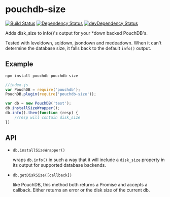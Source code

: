 pouchdb-size
============

[![Build Status](https://travis-ci.org/marten-de-vries/pouchdb-size.svg?branch=master)](https://travis-ci.org/marten-de-vries/pouchdb-size)
[![Dependency Status](https://david-dm.org/marten-de-vries/pouchdb-size.svg)](https://david-dm.org/marten-de-vries/pouchdb-size)
[![devDependency Status](https://david-dm.org/marten-de-vries/pouchdb-size/dev-status.svg)](https://david-dm.org/marten-de-vries/pouchdb-size#info=devDependencies)

Adds disk_size to info()'s output for your *down backed PouchDB's.

Tested with leveldown, sqldown, jsondown and medeadown. When it can't
determine the database size, it falls back to the default ``info()``
output.

Example
-------

```bash
npm install pouchdb pouchdb-size
```

```javascript
//index.js
var PouchDB = require('pouchdb');
PouchDB.plugin(require('pouchdb-size'));

var db = new PouchDB('test');
db.installSizeWrapper();
db.info().then(function (resp) {
	//resp will contain disk_size
})
```

API
---

- ``db.installSizeWrapper()``

  wraps ``db.info()`` in such a way that it will include a ``disk_size``
  property in its output for supported database backends.

- ``db.getDiskSize([callback])``

  like PouchDB, this method both returns a Promise and accepts a
  callback. Either returns an error or the disk size of the current db.
